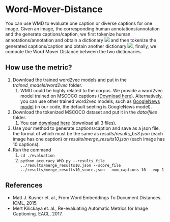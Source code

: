 # Word-Mover-Distance
You can use WMD to evaluate one caption or diverse captions for one image. Given an image, the corresponding human annotations/annotation and the generate captions/caption, we first tokenize human annotations/annotation and obtain a dictionary ![](http://latex.codecogs.com/gif.latex?\\mathcal{D}) and then tokenize the generated captions/caption and obtain another dictionary ![](http://latex.codecogs.com/gif.latex?\\hat{\mathcal{D}}), finally, we compute the Word Mover Distance between the two dictionaries.
## How use the metric?
1. Download the trained word2vec models and put in the *trained_models/word2vec* folder.
    1. WMD could be highly related to the corpus. We provide a word2vec model trained on MSCOCO captions ([Download here](https://drive.google.com/drive/folders/1vW0xr14TKiQBNXIe_N3HLpCY0Xx8m7W1)). Alternatively, you can use other trained word2vec models, such as [GoogleNews model](https://drive.google.com/file/d/0B7XkCwpI5KDYNlNUTTlSS21pQmM/edit) (in our code, the default seeting is GoogleNews model). 
2. Download the tokenized MSCOCO dataset and put it in the *data/files* folder.
    1. You can [download here](https://drive.google.com/drive/folders/1qm85vYouLJMYTjESscglcKVZQDASMuck) (download all 3 files).
3. Use your method to generate captions/caption and save as a json file, the format of which must be the same as *results/results_bs3.json* (each image has one caption) or *results/merge_results10.json* (each image has 10 captions).
4. Run the command 
    1. ```cd ./evaluation```
    2. ```python accuracy_WMD.py --results_file ../results/merge_results10.json --score_file ../results/merge_results10_score.json --num_captions 10 --exp 1```
## References
* Matt J. Kusner et. al., From Word Embeddings To Document Distances. ICML, 2015.
* Mert Kilickaya et. al., Re-evaluating Automatic Metrics for Image Captioning. EACL, 2017.
